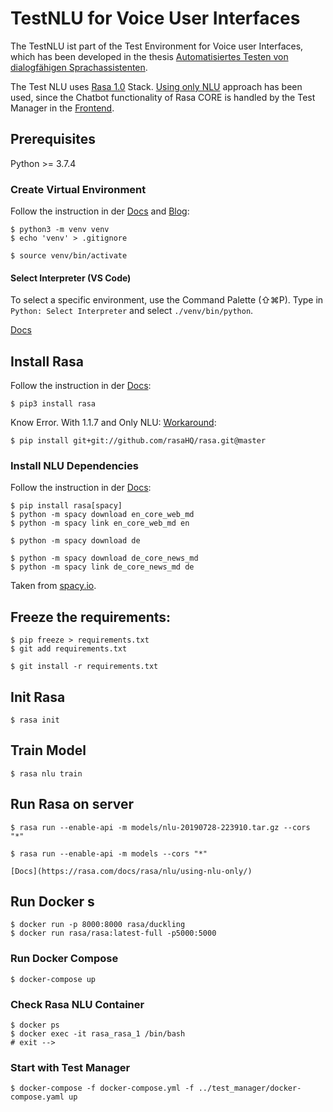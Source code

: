 # TestNLU for Voice User Interfaces

The TestNLU ist part of the Test Environment for Voice user Interfaces, which has been developed in the thesis [Automatisiertes Testen von dialogfähigen Sprachassistenten]().

The Test NLU uses [Rasa 1.0](http://rasa.com/docs/rasa/) Stack.
[Using only NLU](https://rasa.com/docs/rasa/nlu/using-nlu-only/) approach has been used, since the Chatbot functionality of Rasa CORE is handled by the Test Manager in the [Frontend]().

## Prerequisites

Python >= 3.7.4

### Create Virtual Environment

Follow the instruction in der [Docs](https://docs.python.org/3/tutorial/venv.html) and [Blog](https://medium.com/@jtpaasch/the-right-way-to-use-virtual-environments-1bc255a0cba7):

    $ python3 -m venv venv
    $ echo 'venv' > .gitignore

    $ source venv/bin/activate

#### Select Interpreter (VS Code)

To select a specific environment, use the Command Palette (⇧⌘P).
Type in ```Python: Select Interpreter``` and select ```./venv/bin/python```.

[Docs](https://code.visualstudio.com/docs/python/environments)

## Install Rasa

Follow the instruction in der [Docs](http://rasa.com/docs/rasa/user-guide/installation/):

    $ pip3 install rasa

Know Error. With 1.1.7 and Only NLU:
[Workaround](https://forum.rasa.com/t/rasa-nlu-parameter-parsing/13308):

    $ pip install git+git://github.com/rasaHQ/rasa.git@master

### Install NLU Dependencies 

Follow the instruction in der [Docs](http://rasa.com/docs/rasa/user-guide/installation/#nlu-pipeline-dependencies):

    $ pip install rasa[spacy]
    $ python -m spacy download en_core_web_md
    $ python -m spacy link en_core_web_md en

    $ python -m spacy download de

    $ python -m spacy download de_core_news_md
    $ python -m spacy link de_core_news_md de

Taken from [spacy.io](https://spacy.io/models/de).

## Freeze the requirements:

    $ pip freeze > requirements.txt
    $ git add requirements.txt

    $ git install -r requirements.txt

## Init Rasa

    $ rasa init

## Train Model

    $ rasa nlu train

## Run Rasa on server

    $ rasa run --enable-api -m models/nlu-20190728-223910.tar.gz --cors "*"

    $ rasa run --enable-api -m models --cors "*"

    [Docs](https://rasa.com/docs/rasa/nlu/using-nlu-only/)


## Run Docker s

    $ docker run -p 8000:8000 rasa/duckling
    $ docker run rasa/rasa:latest-full -p5000:5000
        
### Run Docker Compose

    $ docker-compose up

### Check Rasa NLU Container

    $ docker ps
    $ docker exec -it rasa_rasa_1 /bin/bash
    # exit -->

### Start with Test Manager

    $ docker-compose -f docker-compose.yml -f ../test_manager/docker-compose.yaml up